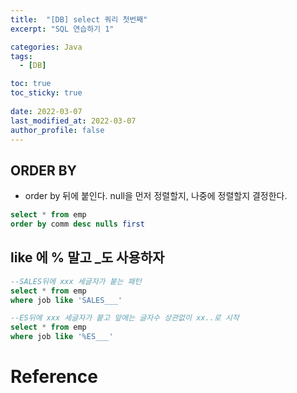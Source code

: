 ```yaml
---
title:  "[DB] select 쿼리 첫번째"
excerpt: "SQL 연습하기 1"

categories: Java
tags:
  - [DB]

toc: true
toc_sticky: true
 
date: 2022-03-07
last_modified_at: 2022-03-07
author_profile: false     
---
```


## ORDER BY

 - order by 뒤에 붙인다. null을 먼저 정렬할지, 나중에 정렬할지 결정한다. 

```sql
select * from emp 
order by comm desc nulls first
```

## like 에 % 말고 _도 사용하자
```sql
--SALES뒤에 xxx 세글자가 붙는 패턴
select * from emp
where job like 'SALES___'

--ES뒤에 xxx 세글자가 붙고 앞에는 글자수 상관없이 xx..로 시작
select * from emp
where job like '%ES___'
```

# Reference

